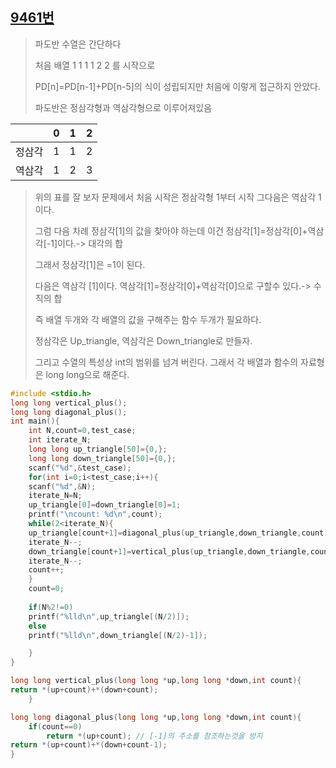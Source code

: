 ## [9461번](https://www.acmicpc.net/problem/9461)

> 파도반 수열은 간단하다
>
> 처음 배열 1 1 1 1 2 2 를 시작으로 
>
> PD[n]=PD[n-1]+PD[n-5]의 식이 성립되지만 처음에 이렇게 접근하지 안았다.
>
> 파도반은 정삼각형과 역삼각형으로 이루어져있음

|        |  0   |  1   |  2   |
| :----: | :--: | :--: | :--: |
| 정삼각 |  1   |  1   |  2   |
| 역삼각 |  1   |  2   |  3   |

> 위의 표를 잘 보자 문제에서 처음 시작은 정삼각형 1부터 시작 그다음은 역삼각 1이다.
>
> 그럼 다음 차례 정삼각[1]의 값을 찾아야 하는데 이건 정삼각[1]=정삼각[0]+역삼각[-1]이다.-> 대각의 합
>
> 그래서 정삼각[1]은 =1이 된다.
>
> 다음은 역삼각 [1]이다. 역삼각[1]=정삼각[0]+역삼각[0]으로 구할수 있다.-> 수직의 합
>
> 즉 배열 두개와 각 배열의 값을 구해주는 함수 두개가 필요하다.
>
> 정삼각은  Up_triangle, 역삼각은 Down_triangle로 만들자.
>
> 그리고 수열의 특성상 int의 범위를 넘겨 버린다.  그래서 각 배열과 함수의 자료형은 long long으로 해준다.

```c
#include <stdio.h>
long long vertical_plus();
long long diagonal_plus();
int main(){
	int N,count=0,test_case;
	int iterate_N; 	
	long long up_triangle[50]={0,};
	long long down_triangle[50]={0,};
	scanf("%d",&test_case);
	for(int i=0;i<test_case;i++){
	scanf("%d",&N);
	iterate_N=N;
	up_triangle[0]=down_triangle[0]=1;
	printf("\ncount: %d\n",count);
	while(2<iterate_N){
	up_triangle[count+1]=diagonal_plus(up_triangle,down_triangle,count);
	iterate_N--;
	down_triangle[count+1]=vertical_plus(up_triangle,down_triangle,count);
	iterate_N--;
	count++;
	}
	count=0;
	
	if(N%2!=0)
	printf("%lld\n",up_triangle[(N/2)]);
	else
	printf("%lld\n",down_triangle[(N/2)-1]);

	}
}

long long vertical_plus(long long *up,long long *down,int count){
return *(up+count)+*(down+count);
	}

long long diagonal_plus(long long *up,long long *down,int count){
	if(count==0)
		return *(up+count); // [-1]의 주소를 참조하는것을 방지
return *(up+count)+*(down+count-1);
}
```